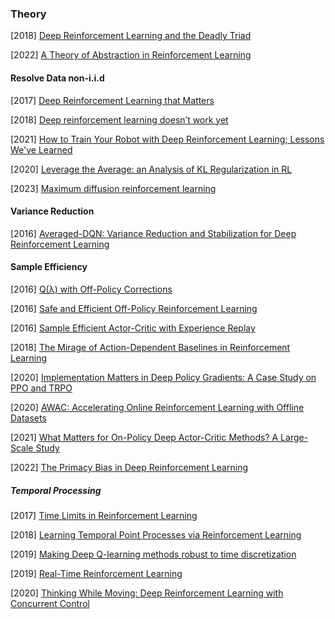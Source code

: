 ### Theory

[2018] [Deep Reinforcement Learning and the Deadly Triad](https://arxiv.org/abs/1812.02648)

[2022] [A Theory of Abstraction in Reinforcement Learning](https://arxiv.org/abs/2203.00397)



#### Resolve Data non-i.i.d 

[2017] [Deep Reinforcement Learning that Matters](https://arxiv.org/abs/1709.06560)

[2018] [Deep reinforcement learning doesn’t work yet](https://www.alexirpan.com/2018/02/14/rl-hard.html)

[2021] [How to Train Your Robot with Deep Reinforcement Learning; Lessons We've Learned](https://arxiv.org/abs/2102.02915)

[2020] [Leverage the Average: an Analysis of KL Regularization in RL](https://arxiv.org/abs/2003.14089)

[2023] [Maximum diffusion reinforcement learning](https://arxiv.org/abs/2309.15293)



#### Variance Reduction

[2016] [Averaged-DQN: Variance Reduction and Stabilization for Deep Reinforcement Learning](https://arxiv.org/abs/1611.01929)



#### Sample Efficiency

[2016] [Q(λ) with Off-Policy Corrections](https://arxiv.org/abs/1602.04951)

[2016] [Safe and Efficient Off-Policy Reinforcement Learning](https://arxiv.org/abs/1606.02647)

[2016] [Sample Efficient Actor-Critic with Experience Replay](https://arxiv.org/abs/1611.01224)

[2018] [The Mirage of Action-Dependent Baselines in Reinforcement Learning](https://arxiv.org/abs/1802.10031)

[2020] [Implementation Matters in Deep Policy Gradients: A Case Study on PPO and TRPO](https://arxiv.org/abs/2005.12729)

[2020] [AWAC: Accelerating Online Reinforcement Learning with Offline Datasets](https://arxiv.org/abs/2006.09359)

[2021] [What Matters for On-Policy Deep Actor-Critic Methods? A Large-Scale Study](https://openreview.net/pdf?id=nIAxjsniDzg)

[2022] [The Primacy Bias in Deep Reinforcement Learning](https://arxiv.org/abs/2205.07802)



##### Temporal Processing

[2017] [Time Limits in Reinforcement Learning](https://arxiv.org/abs/1712.00378)

[2018] [Learning Temporal Point Processes via Reinforcement Learning](https://arxiv.org/abs/1811.05016)

[2019] [Making Deep Q-learning methods robust to time discretization](https://arxiv.org/abs/1901.09732)

[2019] [Real-Time Reinforcement Learning](https://arxiv.org/abs/1911.04448)

[2020] [Thinking While Moving: Deep Reinforcement Learning with Concurrent Control](https://arxiv.org/abs/2004.06089)